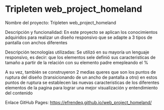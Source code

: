 # Tripleten web_project_homeland
Nombre del proyecto:
Tripleten web_project_homeland

Descripción y funcionalidad:
En este proyecto se aplican los conocimientos adquiridos para realizar un diseño responsivo que se adapte a 3 tipos de pantalla con anchos diferentes

Descripción tecnologías utilizadas:
Se utilizó en su mayoría un lenguaje responsivo, es decir: que los elementos sele definió sus caracteristicas de tamaño a partir de la relación con su elemento padre emepleando el %

A su vez, también se construyeron 2 medias queres que son los puntos de ruptura del diseño (transicionando de un ancho de pantalla a otro) en estos puntos de ruptura se establecen las nuevas caracteristicas de los diferentes elementos de la pagina para lograr una mejor visualización y entendimiento del contenido

Enlace GitHub Pages:
https://efrendeq.github.io/web_project_homeland/
